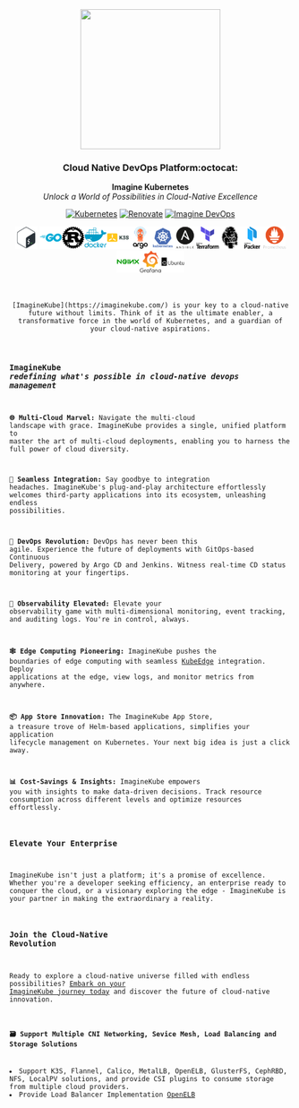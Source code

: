 <div align="center">

<img src="https://avatars.githubusercontent.com/u/133197904?v=4" align="center" width="250px" height="250px"/>

### Cloud Native DevOps Platform:octocat:
<p align="center">
  <b>Imagine Kubernetes </b><br>
  <i>Unlock a World of Possibilities in Cloud-Native Excellence</i>
</p>

</div>

<div align="center">

[![Kubernetes](https://img.shields.io/badge/v1.26-blue?style=for-the-badge&logo=kubernetes&logoColor=white)](https://k3s.io/)
[![Renovate](https://img.shields.io/github/actions/workflow/status/onedr0p/home-ops/renovate.yaml?branch=main&label=&logo=renovatebot&style=for-the-badge&color=blue)](https://github.com/onedr0p/home-ops/actions/workflows/renovate.yaml)
[![Imagine DevOps](https://img.shields.io/uptimerobot/status/m793494864-dfc695db066960233ac70f45?color=brightgreeen&label=Imagine%20DevOps&style=for-the-badge&logo=v&logoColor=white)](https://uptimerobot.com)


</div>

<div align="center"> 
<code><img src="https://raw.githubusercontent.com/devicons/devicon/master/icons/bash/bash-original.svg" alt="bash" width="40" height="40"/></code>
<code><img src="https://raw.githubusercontent.com/devicons/devicon/master/icons/go/go-original-wordmark.svg" alt="golang" width="40" height="40"/></code><code><img height="40" src="https://raw.githubusercontent.com/devicons/devicon/master/icons/rust/rust-plain.svg"></code><code><img src="https://raw.githubusercontent.com/devicons/devicon/master/icons/docker/docker-plain-wordmark.svg" alt="docker" width="40" height="40"/><code><img src="https://raw.githubusercontent.com/devicons/devicon/master/icons/k3s/k3s-original-wordmark.svg" alt="k3s" width="40" height="40"/></code><code><img src="https://raw.githubusercontent.com/devicons/devicon/master/icons/argocd/argocd-original-wordmark.svg" alt="argo" width="40" height="40"/></code><code><img src="https://raw.githubusercontent.com/devicons/devicon/master/icons/kubernetes/kubernetes-plain-wordmark.svg" alt="k8s" width="40" height="40"/></code><code><img src="https://raw.githubusercontent.com/devicons/devicon/master/icons/ansible/ansible-original-wordmark.svg" alt="ansible" width="40" height="40"/></code><code><img src="https://raw.githubusercontent.com/devicons/devicon/master/icons/terraform/terraform-original-wordmark.svg" alt="terraform" width="40" height="40"/></code><code><img src="https://raw.githubusercontent.com/devicons/devicon/master/icons/jenkins/jenkins-plain.svg" alt="jenkins" width="40" height="40"/></code><code><img src="https://raw.githubusercontent.com/devicons/devicon/master/icons/packer/packer-original-wordmark.svg" alt="packer" width="40" height="40"/></code><code><img src="https://raw.githubusercontent.com/devicons/devicon/master/icons/prometheus/prometheus-original-wordmark.svg" alt="prometheus" width="40" height="40"/></code><code><img src="https://raw.githubusercontent.com/devicons/devicon/master/icons/nginx/nginx-original.svg" alt="nginx" width="40" height="40"/></code><code><img src="https://raw.githubusercontent.com/devicons/devicon/master/icons/grafana/grafana-original-wordmark.svg" alt="graphql" width="40" height="40"/></code><code><img src="https://raw.githubusercontent.com/devicons/devicon/master/icons/ubuntu/ubuntu-plain-wordmark.svg" alt="linux" width="40" height="40"/></code>
</div>

<div align="center">
[ImagineKube](https://imaginekube.com/) is your key to a cloud-native future without limits. Think of it as the ultimate enabler, a transformative force in the world of Kubernetes, and a guardian of your cloud-native aspirations.
</div>

  
### ImagineKube  ***redefining what's possible in cloud-native devops management***

**🌐 Multi-Cloud Marvel:** Navigate the multi-cloud landscape with grace. ImagineKube provides a single, unified platform to master the art of multi-cloud deployments, enabling you to harness the full power of cloud diversity.

**🚀 Seamless Integration:** Say goodbye to integration headaches. ImagineKube's plug-and-play architecture effortlessly welcomes third-party applications into its ecosystem, unleashing endless possibilities.

**🤖 DevOps Revolution:** DevOps has never been this agile. Experience the future of deployments with GitOps-based Continuous Delivery, powered by Argo CD and Jenkins. Witness real-time CD status monitoring at your fingertips.

**🌟 Observability Elevated:** Elevate your observability game with multi-dimensional monitoring, event tracking, and auditing logs. You're in control, always.

**🕸 Edge Computing Pioneering:** ImagineKube pushes the boundaries of edge computing with seamless [KubeEdge](https://kubeedge.io/en/) integration. Deploy applications at the edge, view logs, and monitor metrics from anywhere.

**📦 App Store Innovation:** The ImagineKube App Store, a treasure trove of Helm-based applications, simplifies your application lifecycle management on Kubernetes. Your next big idea is just a click away.

**📊 Cost-Savings & Insights:** ImagineKube empowers you with insights to make data-driven decisions. Track resource consumption across different levels and optimize resources effortlessly.

### Elevate Your Enterprise

ImagineKube isn't just a platform; it's a promise of excellence. Whether you're a developer seeking efficiency, an enterprise ready to conquer the cloud, or a visionary exploring the edge - ImagineKube is your partner in making the extraordinary a reality.

### Join the Cloud-Native Revolution

Ready to explore a cloud-native universe filled with endless possibilities? [Embark on your ImagineKube journey today](https://imaginekube.com/) and discover the future of cloud-native innovation.

  <summary><b>🗃 Support Multiple CNI Networking, Sevice Mesh, Load Balancing and Storage Solutions</b></summary>
  <li>Support K3S, Flannel, Calico, MetalLB, OpenELB, GlusterFS, CephRBD, NFS, LocalPV solutions, and provide CSI plugins to consume storage from multiple cloud providers.</li><li>Provide Load Balancer Implementation <a href="https://github.com/imaginekube/openelb">OpenELB</li>
</div>

